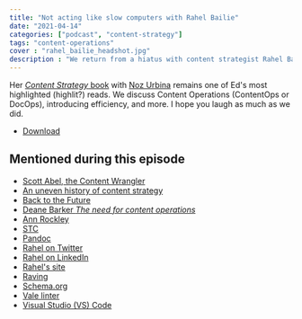 ```yaml
---
title: "Not acting like slow computers with Rahel Bailie"
date: "2021-04-14"
categories: ["podcast", "content-strategy"]
tags: "content-operations"
cover : "rahel_bailie_headshot.jpg"
description : "We return from a hiatus with content strategist Rahel Bailie! She joins Ed Marsh to talk about an uneven history of content strategy, object-oriented content, how her career has led her across two continents, and the history of women in technical communication."
---
```



Her [_Content Strategy_ book](https://smile.amazon.com/Content-Strategy-Connecting-Business-Benefits/dp/1937434168/ref=sr_1_1?dchild=1&keywords=rahel+bailie&qid=1618343360&sr=8-1) with [Noz Urbina](https://edmarsh.com/2020/04/07/1000-or-100000-meetings-with-noz-urbina-content-content-podcast/) remains one of Ed's most highlighted (highlit?) reads. We discuss Content Operations (ContentOps or DocOps), introducing efficiency, and more. I hope you laugh as much as we did.
- [Download](http://media.blubrry.com/contentcontent/edmarsh.com/wp-content/uploads/2021/04/Content_Content_podcast_Rahel_Bailie.mp3)

## Mentioned during this episode


- [Scott Abel, the Content Wrangler](http://edmarsh.com/2018/11/20/i-have-issues-with-slide-decks-with-scott-abel-content-content-podcast/)
- [An uneven history of content strategy](https://rahelab.medium.com/an-uneven-history-of-content-strategy-d514cfd7eee5)
- [Back to the Future](https://www.backtothefuture.com/)
- [Deane Barker _The need for content operations_](https://deanebarker.net/tech/blog/need-for-content-operations/)
- [Ann Rockley](https://rockley.com/)
- [STC](https://www.stc.org)
- [Pandoc](https://pandoc.org)
- [Rahel on Twitter](https://twitter.com/rahelab)
- [Ra](https://www.linkedin.com/in/rahelannebailie/)[h](https://www.linkedin.com/in/rahelannebailie/)[el on LinkedIn](https://www.linkedin.com/in/rahelannebailie/)
- [Rahel's site](https://contentseriously.co.uk/)
- [Raving](https://en.wikipedia.org/wiki/Rave)
- [Schema.org](https://schema.org)
- [Vale linter](https://errata-ai.gitbook.io/vale/)
- [Visual Studio (VS) Code](https://code.visualstudio.com/)

